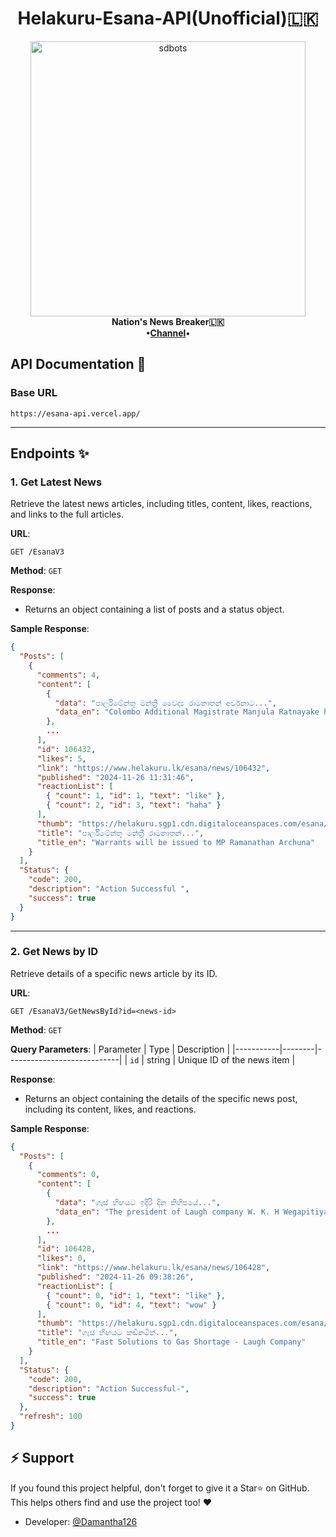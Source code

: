 <p align='center'><b><h1 align='center'>Helakuru-Esana-API(Unofficial)🇱🇰</h1></b></p>
<p align="center">
  <a href="https://t.me/HelakuruNewsLK">
        <img src="https://cdn.taprobyte.com/file/9659b5e014f6f41c02b98.jpg" alt="sdbots" width="440">
    </a>
    <br>
    <b>Nation's News Breaker🇱🇰</b>
    <br>
    <b>•<a href="https://t.me/HelakuruNewsLK">Channel</a>•</b>
</p>

## API Documentation 🚀

### Base URL
```
https://esana-api.vercel.app/
```

---

## Endpoints ✨

### 1. **Get Latest News**

Retrieve the latest news articles, including titles, content, likes, reactions, and links to the full articles.

**URL**:  
```
GET /EsanaV3
```

**Method**: `GET`

**Response**:  
- Returns an object containing a list of posts and a status object.

**Sample Response**:
```json
{
  "Posts": [
    {
      "comments": 4,
      "content": [
        {
          "data": "පාර්ලිමේන්තු මන්ත්‍රී වෛද්‍ය රාමනාතන් අර්චුනාට...",
          "data_en": "Colombo Additional Magistrate Manjula Ratnayake has..."
        },
        ...
      ],
      "id": 106432,
      "likes": 5,
      "link": "https://www.helakuru.lk/esana/news/106432",
      "published": "2024-11-26 11:31:46",
      "reactionList": [
        { "count": 1, "id": 1, "text": "like" },
        { "count": 2, "id": 3, "text": "haha" }
      ],
      "thumb": "https://helakuru.sgp1.cdn.digitaloceanspaces.com/esana/images/lib/archchuna-ramanathan-tt.jpg",
      "title": "පාර්ලිමේන්තු මන්ත්‍රී රාමනාතන්...",
      "title_en": "Warrants will be issued to MP Ramanathan Archuna"
    }
  ],
  "Status": {
    "code": 200,
    "description": "Action Successful ",
    "success": true
  }
}
```

---

### 2. **Get News by ID**

Retrieve details of a specific news article by its ID.

**URL**:  
```
GET /EsanaV3/GetNewsById?id=<news-id>
```

**Method**: `GET`

**Query Parameters**:
| Parameter | Type   | Description                |
|-----------|--------|----------------------------|
| `id`      | string | Unique ID of the news item |

**Response**:  
- Returns an object containing the details of the specific news post, including its content, likes, and reactions.

**Sample Response**:
```json
{
  "Posts": [
    {
      "comments": 0,
      "content": [
        {
          "data": "ගෑස් හිඟයට ඉදිරි දින කිහිපයේ...",
          "data_en": "The president of Laugh company W. K. H Wegapitiya..."
        },
        ...
      ],
      "id": 106428,
      "likes": 0,
      "link": "https://www.helakuru.lk/esana/news/106428",
      "published": "2024-11-26 09:38:26",
      "reactionList": [
        { "count": 0, "id": 1, "text": "like" },
        { "count": 0, "id": 4, "text": "wow" }
      ],
      "thumb": "https://helakuru.sgp1.cdn.digitaloceanspaces.com/esana/images/lib/laugfs-gas[1].jpg",
      "title": "ගෑස් හිඟයට කඩිනමින්...",
      "title_en": "Fast Solutions to Gas Shortage - Laugh Company"
    }
  ],
  "Status": {
    "code": 200,
    "description": "Action Successful-",
    "success": true
  },
  "refresh": 100
}
```

## ⚡️ Support
If you found this project helpful, don't forget to give it a Star⭐ on GitHub. This helps others find and use the project too! ❤️

  - Developer: [@Damantha126](https://github.com/Damantha126)
